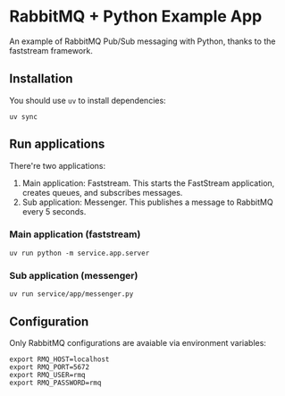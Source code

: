# RabbitMQ + Python Example App

An example of RabbitMQ Pub/Sub messaging with Python, thanks to the faststream framework.

## Installation

You should use `uv` to install dependencies:

```shell
uv sync
```

## Run applications

There're two applications:

1. Main application: Faststream. This starts the FastStream application, creates queues, and subscribes messages.
2. Sub application: Messenger. This publishes a message to RabbitMQ every 5 seconds.

### Main application (faststream)

```shell
uv run python -m service.app.server
```

### Sub application (messenger)

```shell
uv run service/app/messenger.py
```

## Configuration

Only RabbitMQ configurations are avaiable via environment variables:

```shell
export RMQ_HOST=localhost
export RMQ_PORT=5672
export RMQ_USER=rmq
export RMQ_PASSWORD=rmq
```
